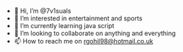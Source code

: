 - 👋 Hi, I’m @7v1suals
- 👀 I’m interested in entertainment and sports
- 🌱 I’m currently learning java script
- 💞️ I’m looking to collaborate on anything and everything
- 📫 How to reach me on rgohil98@hotmail.co.uk

<!---
7v1suals/7v1suals is a ✨ special ✨ repository because its `README.md` (this file) appears on your GitHub profile.
You can click the Preview link to take a look at your changes.
--->
